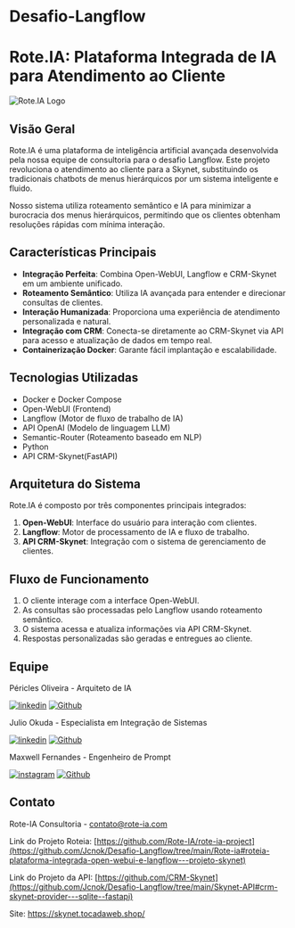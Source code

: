 # Desafio-Langflow


# Rote.IA: Plataforma Integrada de IA para Atendimento ao Cliente

![Rote.IA Logo](./img/diagrama.png)

## Visão Geral

Rote.IA é uma plataforma de inteligência artificial avançada desenvolvida pela nossa equipe de consultoria para o desafio Langflow. Este projeto revoluciona o atendimento ao cliente para a Skynet, substituindo os tradicionais chatbots de menus hierárquicos por um sistema inteligente e fluido.

Nosso sistema utiliza roteamento semântico e IA para minimizar a burocracia dos menus hierárquicos, permitindo que os clientes obtenham resoluções rápidas com mínima interação.

## Características Principais

- **Integração Perfeita**: Combina Open-WebUI, Langflow e CRM-Skynet em um ambiente unificado.
- **Roteamento Semântico**: Utiliza IA avançada para entender e direcionar consultas de clientes.
- **Interação Humanizada**: Proporciona uma experiência de atendimento personalizada e natural.
- **Integração com CRM**: Conecta-se diretamente ao CRM-Skynet via API para acesso e atualização de dados em tempo real.
- **Containerização Docker**: Garante fácil implantação e escalabilidade.

## Tecnologias Utilizadas

- Docker e Docker Compose
- Open-WebUI (Frontend)
- Langflow (Motor de fluxo de trabalho de IA)
- API OpenAI (Modelo de linguagem LLM)
- Semantic-Router (Roteamento baseado em NLP)
- Python
- API CRM-Skynet(FastAPI)


## Arquitetura do Sistema

Rote.IA é composto por três componentes principais integrados:

1. **Open-WebUI**: Interface do usuário para interação com clientes.
2. **Langflow**: Motor de processamento de IA e fluxo de trabalho.
3. **API CRM-Skynet**: Integração com o sistema de gerenciamento de clientes.

## Fluxo de Funcionamento

1. O cliente interage com a interface Open-WebUI.
2. As consultas são processadas pelo Langflow usando roteamento semântico.
3. O sistema acessa e atualiza informações via API CRM-Skynet.
4. Respostas personalizadas são geradas e entregues ao cliente.

 
## Equipe

Péricles Oliveira - Arquiteto de IA 

  [![linkedin](https://img.shields.io/badge/linkedin-blue.svg)](https://www.linkedin.com/in/olipericles/)
  [![Github](https://img.shields.io/badge/github-grey.svg)](https://github.com/olipericles)

Julio Okuda - Especialista em Integração de Sistemas

[![linkedin](https://img.shields.io/badge/linkedin-blue.svg)](https://www.linkedin.com/in/juliookuda/)
[![Github](https://img.shields.io/badge/github-grey.svg)](https://github.com/Jcnok)

Maxwell Fernandes - Engenheiro de Prompt

[![instagram](https://img.shields.io/badge/instagram-purple.svg)](https://www.instagram.com/maxwellfernandes1/)
[![Github](https://img.shields.io/badge/github-grey.svg)](https://github.com/tocadaweb)




## Contato

Rote-IA Consultoria - 
[contato@rote-ia.com](mailto:julio.okuda@gmail.com)

Link do Projeto Roteia: [https://github.com/Rote-IA/rote-ia-project](https://github.com/Jcnok/Desafio-Langflow/tree/main/Rote-ia#roteia-plataforma-integrada-open-webui-e-langflow---projeto-skynet)

Link do Projeto da API: [https://github.com/CRM-Skynet](https://github.com/Jcnok/Desafio-Langflow/tree/main/Skynet-API#crm-skynet-provider---sqlite--fastapi)

Site: https://skynet.tocadaweb.shop/